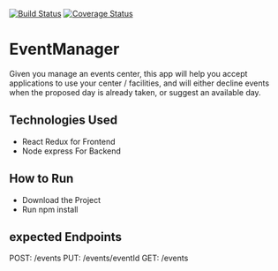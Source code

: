 [![Build Status](https://travis-ci.org/habibaudu/EventManager.svg?branch=develop)](https://travis-ci.org/habibaudu/EventManager) [![Coverage Status](https://coveralls.io/repos/github/habibaudu/EventManager/badge.svg?branch=lintedbranch)](https://coveralls.io/github/habibaudu/EventManager?branch=lintedbranch)



# EventManager
Given you manage an events center, this app will help you accept applications to use your center / facilities, and will either decline events when the proposed day is already taken, or suggest an available day.

## Technologies Used

<ul>
   <li>React Redux for Frontend</li>
   <li>Node express For Backend</li>
   
</ul>

## How to Run
  <ul>
   <li>Download the Project</li>
   <li>Run  npm install</li>   
</ul>

 ## expected Endpoints

 POST: /events
 PUT: /events/eventId
 GET: /events
